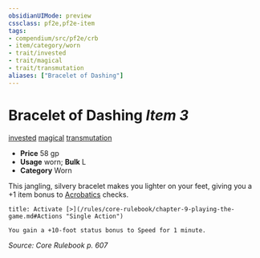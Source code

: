 ```yaml
---
obsidianUIMode: preview
cssclass: pf2e,pf2e-item
tags:
- compendium/src/pf2e/crb
- item/category/worn
- trait/invested
- trait/magical
- trait/transmutation
aliases: ["Bracelet of Dashing"]
---
```

# Bracelet of Dashing *Item 3*  
[invested](/rules/traits/invested.md)  [magical](/rules/traits/magical.md)  [transmutation](/rules/traits/transmutation.md)  

- **Price** 58 gp
- **Usage** worn; **Bulk** L
- **Category** Worn

This jangling, silvery bracelet makes you lighter on your feet, giving you a +1 item bonus to [Acrobatics](/compendium/skills.md#Acrobatics) checks.

```ad-embed-ability
title: Activate [>](/rules/core-rulebook/chapter-9-playing-the-game.md#Actions "Single Action")

You gain a +10-foot status bonus to Speed for 1 minute.
```

*Source: Core Rulebook p. 607*